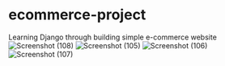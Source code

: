 # ecommerce-project

Learning Django through building simple e-commerce website  
![Screenshot (108)](https://github.com/Visveswaran01/ecommerce-project/assets/87256868/e1404b98-61c7-407d-9b31-385ce692f427)
![Screenshot (105)](https://github.com/Visveswaran01/ecommerce-project/assets/87256868/973f2eee-8049-4342-b1bf-d077326585cc)
![Screenshot (106)](https://github.com/Visveswaran01/ecommerce-project/assets/87256868/b79f9285-feb3-42a6-abe9-77df38a52d87)
![Screenshot (107)](https://github.com/Visveswaran01/ecommerce-project/assets/87256868/77de79cf-037d-4835-9bed-444727407652)
